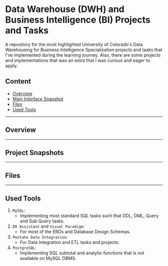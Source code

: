 # Data Warehouse (DWH) and Business Intelligence (BI) Projects and Tasks
A repository for the most highlighted University of Colorado's Data Warehousing for Business Intelligence Specialization projects and tasks that I've implemented during the learning journey. Also, there are some
projects and implementations that was an extra that I was curious and eager to apply.   

## Content
- [Overview](#TO-DO)
- [Main Interface Snapshot](#TO-DO)
- [Files](#TO-DO)
- [Used Tools](#TO-DO)


--------------------------------------
## Overview


--------------------------------------
## Project Snapshots



--------------------------------------
## Files



---------------------------------------
## Used Tools
1. `MySQL`:
   - Implementing most standard SQL tasks such that DDL, DML, Query and Sub Query tasks.  
2. `ER Assistant` and `Visual Paradigm`:
   - For most of the ERDs and Database Design Schemas.
3. `Pentaho Data Integration`:
   - For Data Integration and ETL tasks and projects.  
4. `PostgreSQL`:
   - Implementing SQL subtotal and analytic functions that is not available on MySQL DBMS.
